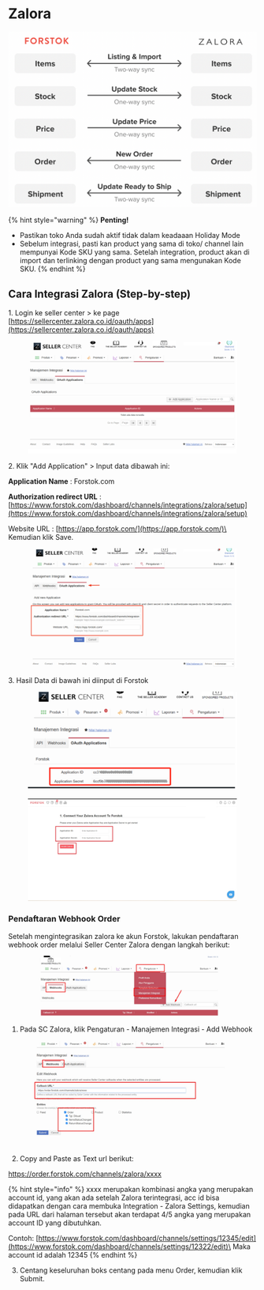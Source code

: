 # Zalora

![](../../.gitbook/assets/screen-shot-2021-05-31-at-1.13.01-pm.png)

{% hint style="warning" %}
**Penting!** &#x20;

* Pastikan toko Anda sudah aktif tidak dalam keadaaan Holiday Mode
* Sebelum integrasi, pasti kan product yang sama di toko/ channel lain mempunyai Kode SKU yang sama. Setelah integration, product akan di import dan terlinking dengan product yang sama mengunakan Kode SKU.
{% endhint %}



## Cara Integrasi Zalora (Step-by-step)

1\.  Login ke seller center > ke page [https://sellercenter.zalora.co.id/oauth/apps](https://sellercenter.zalora.co.id/oauth/apps)

<figure><img src="../../.gitbook/assets/image (84).png" alt=""><figcaption></figcaption></figure>

2\. Klik "Add Application" > Input data dibawah ini:

**Application Name** : Forstok.com

**Authorization redirect URL** : [https://www.forstok.com/dashboard/channels/integrations/zalora/setup](https://www.forstok.com/dashboard/channels/integrations/zalora/setup)

Website URL : [https://app.forstok.com/](https://app.forstok.com/)\
\
Kemudian klik Save.

<figure><img src="../../.gitbook/assets/image (4) (2).png" alt=""><figcaption></figcaption></figure>

3\. Hasil Data di bawah ini diinput di Forstok

<figure><img src="../../.gitbook/assets/image (3) (1) (1).png" alt=""><figcaption></figcaption></figure>

<figure><img src="../../.gitbook/assets/Screenshot 2023-06-30 145532.jpg" alt=""><figcaption></figcaption></figure>

### Pendaftaran Webhook Order

Setelah mengintegrasikan zalora ke akun Forstok, lakukan pendaftaran webhook order melalui Seller Center Zalora dengan langkah berikut:

<figure><img src="../../.gitbook/assets/image (89).png" alt=""><figcaption></figcaption></figure>

1. Pada SC Zalora, klik Pengaturan - Manajemen Integrasi - Add Webhook

<figure><img src="../../.gitbook/assets/image (5) (2).png" alt=""><figcaption></figcaption></figure>

2. Copy and Paste as Text url berikut:

https://order.forstok.com/channels/zalora/xxxx

{% hint style="info" %}
xxxx merupakan kombinasi angka yang merupakan account id, yang akan ada setelah Zalora terintegrasi, acc id bisa didapatkan dengan cara membuka Integration - Zalora Settings, kemudian pada URL dari halaman tersebut akan terdapat 4/5 angka yang merupakan account ID yang dibutuhkan.

Contoh: [https://www.forstok.com/dashboard/channels/settings/12345/edit](https://www.forstok.com/dashboard/channels/settings/12322/edit)\
Maka account id adalah 12345
{% endhint %}

3. Centang keseluruhan boks centang pada menu Order, kemudian klik Submit.
